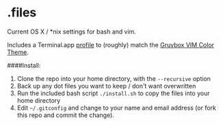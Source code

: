 .files
========

Current OS X / *nix settings for bash and vim.

Includes a Terminal.app [profile](gruvbox/Gruvbox_Colors.terminal) to (roughly) match the [Gruvbox VIM Color Theme](https://github.com/morhetz/gruvbox).

####Install:

1. Clone the repo into your home directory, with the `--recursive` option
2. Back up any dot files you want to keep / don't want overwritten
3. Run the included bash script `./install.sh` to copy the files into your home directory
4. Edit `~/.gitconfig` and change to your name and email address (or fork this repo and commit the change).
